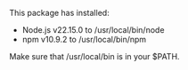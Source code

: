 This package has installed:

- Node.js v22.15.0 to /usr/local/bin/node
- npm v10.9.2 to /usr/local/bin/npm

Make sure that /usr/local/bin is in your $PATH.

